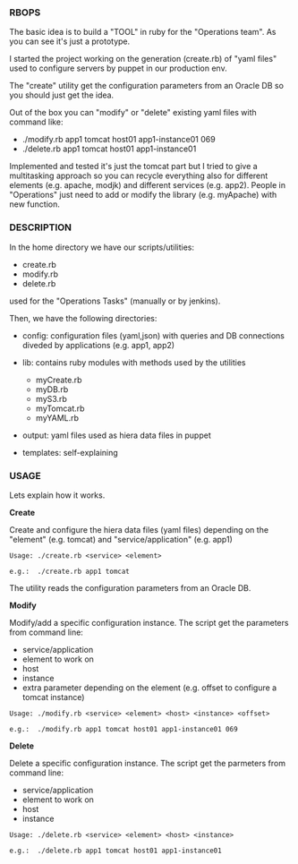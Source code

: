 ### RBOPS

The basic idea is to build a "TOOL" in ruby for the "Operations team". As you can see it's just a prototype.

I started the project working on the generation (create.rb) of "yaml files" used to configure servers by puppet in our production env.

The "create" utility get the configuration parameters from an Oracle DB so you should just get the idea.

Out of the box you can "modify" or "delete" existing yaml files with command like:

* ./modify.rb app1 tomcat host01 app1-instance01 069
* ./delete.rb app1 tomcat host01 app1-instance01

Implemented and tested it's just the tomcat part but I tried to give a multitasking approach so you can recycle everything also for different elements (e.g. apache, modjk) and different services (e.g. app2). People in "Operations" just need to add or modify the library (e.g. myApache) with new function.

### DESCRIPTION

In the home directory we have our scripts/utilities:

* create.rb
* modify.rb
* delete.rb

used for the "Operations Tasks" (manually or by jenkins).    

Then, we have the following directories:

* config: configuration files (yaml,json) with queries and DB connections diveded by applications (e.g. app1, app2)

* lib: contains ruby modules with methods used by the utilities
     * myCreate.rb
     * myDB.rb
     * myS3.rb
     * myTomcat.rb
     * myYAML.rb


* output: yaml files used as hiera data files in puppet

* templates: self-explaining

### USAGE

Lets explain how it works.

**Create**

Create and configure the hiera data files (yaml files) depending on the "element" (e.g. tomcat) and "service/application" (e.g. app1)

```Usage: ./create.rb <service> <element>```

```e.g.:  ./create.rb app1 tomcat```

The utility reads the configuration parameters from an Oracle DB.

**Modify**

Modify/add a specific configuration instance.
The script get the parameters from command line:

* service/application
* element to work on
* host
* instance
* extra parameter depending on the element (e.g. offset to configure a tomcat instance)

```Usage: ./modify.rb <service> <element> <host> <instance> <offset>```

```e.g.:  ./modify.rb app1 tomcat host01 app1-instance01 069```

**Delete**

Delete a specific configuration instance.
The script get the parmeters from command line:

* service/application
* element to work on
* host
* instance

```Usage: ./delete.rb <service> <element> <host> <instance>```

```e.g.:  ./delete.rb app1 tomcat host01 app1-instance01```
